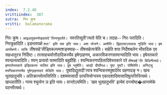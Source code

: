 ```yaml
---
index:  7.2.46
vrittiindex:  387
sutra:  निरः कुषः
vritti:  balamanorama 
---
```


निरः कुषः। `आद्र्धातुकस्येड्वलादे'रित्यनुवर्तते। `स्वरतिसूती'त्यतो वेति च। तदाह-- निरः परादिति। निरकुक्षदिति। इडभावपक्षे `शल' इति क्स इति भावः। अश भोजने। आशेति। द्विहल्त्वाऽभावान्न नुडिति भावः। इष आभीक्ष्ण्ये। तासि `तीषसहे'तीड्विकल्पमाशङ्क्याह-- तीषसहेत्यत्रेति। सहेति शपा निर्देशबलेन भौवादिक एव सहधातुरत्र निर्दिष्टः। तत्साहचर्यात्तौदादिकस्यैव इषेग्र्रहणम्, अकारविकरणसामान्यादिति भावः। इषेस्तकारे श्यन्प्रत्ययादिति। श्यन् प्रत्ययो यस्मादिति बहुव्रीहिः। श्यन्विकरणपठितादिषेस्तकारे परे `तीषसहे'ति विधिर्नेत्यर्थः। इष्णातेस्तकारे इड्विकल्पः फलित इति भावः। प्रूष प्लुषेति। आद्यो दीर्घोपधः। पुष्ट पुष्टौ। पोषितेति। अनिट्सु श्यन्विकरणस्यैव पुषेग्र्रहणादयं सेडिति भावः। `पुषादिद्युतादी'त्यत्र श्यन्विकरमपुषादेरेव ग्रहणादङ् न। खच भूताप्रादुर्भावे। अतिक्रान्तोत्पत्तिरिति। दशममासादौ उत्पत्तियोग्यस्य एकादशादिमासादिषूत्पत्तिरित्यर्थः। खच्ञातीति। नस्य श्चुत्वेन ञ इति भावः। वान्तोऽयमिति। `खव भूतप्रादुर्भावे' इत्येवं दन्त्योष्ठ�आन्तमेके पठन्तीत्यर्थः।

